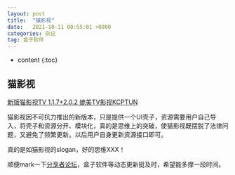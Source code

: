 ```yaml
---
layout: post
title:  "猫影视"
date:   2021-10-11 00:55:01 +0800
categories: 杂记
tag: 盒子软件
---
```

* content
{:toc}


## 猫影视

[新版猫影视TV 1.1.7+2.0.2 媲美TV影视KCPTUN](https://www.sharerw.com/a/ziyuan/634.html)

猫影视因不可抗力推出的新版本，只是提供一个UI壳子，资源需要用户自己导入，将壳子和资源分开、模块化，真的是思维上的突破，使猫影视既摆脱了法律问题，又避免了频繁更新。以后用户自身更新资源接口即可。

真的是如猫影视的slogan，好的思维XXX！

顺便mark一下[分享者论坛](https://www.sharerw.com/)，盒子软件等动态更新挺及时，希望能多撑一段时间。
